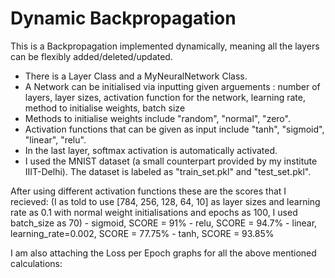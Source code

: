 # Dynamic Backpropagation
 This is a Backpropagation implemented dynamically, meaning all the layers can be flexibly added/deleted/updated.

 - There is a Layer Class and a MyNeuralNetwork Class.
 - A Network can be initialised via inputting given arguements : number of layers, layer sizes, activation function for the network, learning rate, method to initialise weights, batch size
 - Methods to initialise weights include "random", "normal", "zero".
 - Activation functions that can be given as input include "tanh", "sigmoid", "linear", "relu".
 - In the last layer, softmax activation is automatically activated.
 - I used the MNIST dataset (a small counterpart provided by my institute IIIT-Delhi). The dataset is labeled as "train_set.pkl" and "test_set.pkl".

 After using different activation functions these are the scores that I recieved:
 (I as told to use [784, 256, 128, 64, 10] as layer sizes and learning rate as 0.1 with normal weight initialisations and epochs as 100, I used batch_size as 70)
    - sigmoid,   SCORE = 91%
    - relu,      SCORE = 94.7%
    - linear, learning_rate=0.002,      SCORE = 77.75%
    - tanh,      SCORE = 93.85%

I am also attaching the Loss per Epoch graphs for all the above mentioned calculations:


